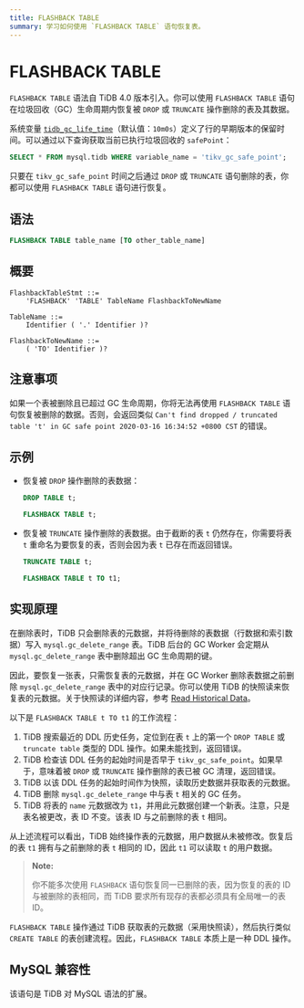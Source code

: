 ```yaml
---
title: FLASHBACK TABLE
summary: 学习如何使用 `FLASHBACK TABLE` 语句恢复表。
---
```


# FLASHBACK TABLE

`FLASHBACK TABLE` 语法自 TiDB 4.0 版本引入。你可以使用 `FLASHBACK TABLE` 语句在垃圾回收（GC）生命周期内恢复被 `DROP` 或 `TRUNCATE` 操作删除的表及其数据。

系统变量 [`tidb_gc_life_time`](/system-variables.md#tidb_gc_life_time-new-in-v50)（默认值：`10m0s`）定义了行的早期版本的保留时间。可以通过以下查询获取当前已执行垃圾回收的 `safePoint`：

```sql
SELECT * FROM mysql.tidb WHERE variable_name = 'tikv_gc_safe_point';
```

只要在 `tikv_gc_safe_point` 时间之后通过 `DROP` 或 `TRUNCATE` 语句删除的表，你都可以使用 `FLASHBACK TABLE` 语句进行恢复。

## 语法

```sql
FLASHBACK TABLE table_name [TO other_table_name]
```

## 概要

```ebnf+diagram
FlashbackTableStmt ::=
    'FLASHBACK' 'TABLE' TableName FlashbackToNewName

TableName ::=
    Identifier ( '.' Identifier )?

FlashbackToNewName ::=
    ( 'TO' Identifier )?
```

## 注意事项

如果一个表被删除且已超过 GC 生命周期，你将无法再使用 `FLASHBACK TABLE` 语句恢复被删除的数据。否则，会返回类似 `Can't find dropped / truncated table 't' in GC safe point 2020-03-16 16:34:52 +0800 CST` 的错误。

## 示例

- 恢复被 `DROP` 操作删除的表数据：

    
    ```sql
    DROP TABLE t;
    ```

    
    ```sql
    FLASHBACK TABLE t;
    ```

- 恢复被 `TRUNCATE` 操作删除的表数据。由于截断的表 `t` 仍然存在，你需要将表 `t` 重命名为要恢复的表，否则会因为表 `t` 已存在而返回错误。

    
    ```sql
    TRUNCATE TABLE t;
    ```

    
    ```sql
    FLASHBACK TABLE t TO t1;
    ```

## 实现原理

在删除表时，TiDB 只会删除表的元数据，并将待删除的表数据（行数据和索引数据）写入 `mysql.gc_delete_range` 表。TiDB 后台的 GC Worker 会定期从 `mysql.gc_delete_range` 表中删除超出 GC 生命周期的键。

因此，要恢复一张表，只需恢复表的元数据，并在 GC Worker 删除表数据之前删除 `mysql.gc_delete_range` 表中的对应行记录。你可以使用 TiDB 的快照读来恢复表的元数据。关于快照读的详细内容，参考 [Read Historical Data](/read-historical-data.md)。

以下是 `FLASHBACK TABLE t TO t1` 的工作流程：

1. TiDB 搜索最近的 DDL 历史任务，定位到在表 `t` 上的第一个 `DROP TABLE` 或 `truncate table` 类型的 DDL 操作。如果未能找到，返回错误。
2. TiDB 检查该 DDL 任务的起始时间是否早于 `tikv_gc_safe_point`。如果早于，意味着被 `DROP` 或 `TRUNCATE` 操作删除的表已被 GC 清理，返回错误。
3. TiDB 以该 DDL 任务的起始时间作为快照，读取历史数据并获取表的元数据。
4. TiDB 删除 `mysql.gc_delete_range` 中与表 `t` 相关的 GC 任务。
5. TiDB 将表的 `name` 元数据改为 `t1`，并用此元数据创建一个新表。注意，只是表名被更改，表 ID 不变。该表 ID 与之前删除的表 `t` 相同。

从上述流程可以看出，TiDB 始终操作表的元数据，用户数据从未被修改。恢复后的表 `t1` 拥有与之前删除的表 `t` 相同的 ID，因此 `t1` 可以读取 `t` 的用户数据。

> **Note:**
>
> 你不能多次使用 `FLASHBACK` 语句恢复同一已删除的表，因为恢复的表的 ID 与被删除的表相同，而 TiDB 要求所有现存的表都必须具有全局唯一的表 ID。

`FLASHBACK TABLE` 操作通过 TiDB 获取表的元数据（采用快照读），然后执行类似 `CREATE TABLE` 的表创建流程。因此，`FLASHBACK TABLE` 本质上是一种 DDL 操作。

## MySQL 兼容性

该语句是 TiDB 对 MySQL 语法的扩展。